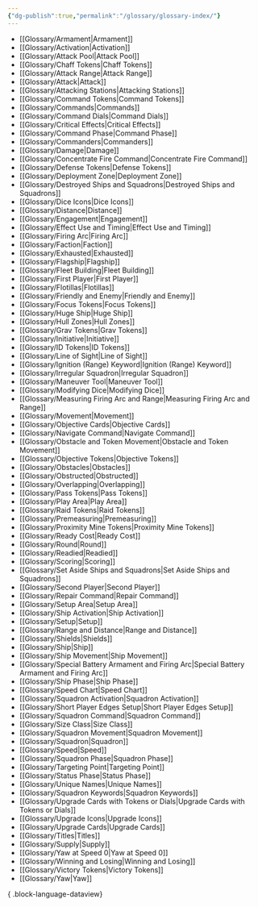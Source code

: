 ```yaml
---
{"dg-publish":true,"permalink":"/glossary/glossary-index/"}
---
```


- [[Glossary/Armament\|Armament]]
- [[Glossary/Activation\|Activation]]
- [[Glossary/Attack Pool\|Attack Pool]]
- [[Glossary/Chaff Tokens\|Chaff Tokens]]
- [[Glossary/Attack Range\|Attack Range]]
- [[Glossary/Attack\|Attack]]
- [[Glossary/Attacking Stations\|Attacking Stations]]
- [[Glossary/Command Tokens\|Command Tokens]]
- [[Glossary/Commands\|Commands]]
- [[Glossary/Command Dials\|Command Dials]]
- [[Glossary/Critical Effects\|Critical Effects]]
- [[Glossary/Command Phase\|Command Phase]]
- [[Glossary/Commanders\|Commanders]]
- [[Glossary/Damage\|Damage]]
- [[Glossary/Concentrate Fire Command\|Concentrate Fire Command]]
- [[Glossary/Defense Tokens\|Defense Tokens]]
- [[Glossary/Deployment Zone\|Deployment Zone]]
- [[Glossary/Destroyed Ships and Squadrons\|Destroyed Ships and Squadrons]]
- [[Glossary/Dice Icons\|Dice Icons]]
- [[Glossary/Distance\|Distance]]
- [[Glossary/Engagement\|Engagement]]
- [[Glossary/Effect Use and Timing\|Effect Use and Timing]]
- [[Glossary/Firing Arc\|Firing Arc]]
- [[Glossary/Faction\|Faction]]
- [[Glossary/Exhausted\|Exhausted]]
- [[Glossary/Flagship\|Flagship]]
- [[Glossary/Fleet Building\|Fleet Building]]
- [[Glossary/First Player\|First Player]]
- [[Glossary/Flotillas\|Flotillas]]
- [[Glossary/Friendly and Enemy\|Friendly and Enemy]]
- [[Glossary/Focus Tokens\|Focus Tokens]]
- [[Glossary/Huge Ship\|Huge Ship]]
- [[Glossary/Hull Zones\|Hull Zones]]
- [[Glossary/Grav Tokens\|Grav Tokens]]
- [[Glossary/Initiative\|Initiative]]
- [[Glossary/ID Tokens\|ID Tokens]]
- [[Glossary/Line of Sight\|Line of Sight]]
- [[Glossary/Ignition (Range) Keyword\|Ignition (Range) Keyword]]
- [[Glossary/Irregular Squadron\|Irregular Squadron]]
- [[Glossary/Maneuver Tool\|Maneuver Tool]]
- [[Glossary/Modifying Dice\|Modifying Dice]]
- [[Glossary/Measuring Firing Arc and Range\|Measuring Firing Arc and Range]]
- [[Glossary/Movement\|Movement]]
- [[Glossary/Objective Cards\|Objective Cards]]
- [[Glossary/Navigate Command\|Navigate Command]]
- [[Glossary/Obstacle and Token Movement\|Obstacle and Token Movement]]
- [[Glossary/Objective Tokens\|Objective Tokens]]
- [[Glossary/Obstacles\|Obstacles]]
- [[Glossary/Obstructed\|Obstructed]]
- [[Glossary/Overlapping\|Overlapping]]
- [[Glossary/Pass Tokens\|Pass Tokens]]
- [[Glossary/Play Area\|Play Area]]
- [[Glossary/Raid Tokens\|Raid Tokens]]
- [[Glossary/Premeasuring\|Premeasuring]]
- [[Glossary/Proximity Mine Tokens\|Proximity Mine Tokens]]
- [[Glossary/Ready Cost\|Ready Cost]]
- [[Glossary/Round\|Round]]
- [[Glossary/Readied\|Readied]]
- [[Glossary/Scoring\|Scoring]]
- [[Glossary/Set Aside Ships and Squadrons\|Set Aside Ships and Squadrons]]
- [[Glossary/Second Player\|Second Player]]
- [[Glossary/Repair Command\|Repair Command]]
- [[Glossary/Setup Area\|Setup Area]]
- [[Glossary/Ship Activation\|Ship Activation]]
- [[Glossary/Setup\|Setup]]
- [[Glossary/Range and Distance\|Range and Distance]]
- [[Glossary/Shields\|Shields]]
- [[Glossary/Ship\|Ship]]
- [[Glossary/Ship Movement\|Ship Movement]]
- [[Glossary/Special Battery Armament and Firing Arc\|Special Battery Armament and Firing Arc]]
- [[Glossary/Ship Phase\|Ship Phase]]
- [[Glossary/Speed Chart\|Speed Chart]]
- [[Glossary/Squadron Activation\|Squadron Activation]]
- [[Glossary/Short Player Edges Setup\|Short Player Edges Setup]]
- [[Glossary/Squadron Command\|Squadron Command]]
- [[Glossary/Size Class\|Size Class]]
- [[Glossary/Squadron Movement\|Squadron Movement]]
- [[Glossary/Squadron\|Squadron]]
- [[Glossary/Speed\|Speed]]
- [[Glossary/Squadron Phase\|Squadron Phase]]
- [[Glossary/Targeting Point\|Targeting Point]]
- [[Glossary/Status Phase\|Status Phase]]
- [[Glossary/Unique Names\|Unique Names]]
- [[Glossary/Squadron Keywords\|Squadron Keywords]]
- [[Glossary/Upgrade Cards with Tokens or Dials\|Upgrade Cards with Tokens or Dials]]
- [[Glossary/Upgrade Icons\|Upgrade Icons]]
- [[Glossary/Upgrade Cards\|Upgrade Cards]]
- [[Glossary/Titles\|Titles]]
- [[Glossary/Supply\|Supply]]
- [[Glossary/Yaw at Speed 0\|Yaw at Speed 0]]
- [[Glossary/Winning and Losing\|Winning and Losing]]
- [[Glossary/Victory Tokens\|Victory Tokens]]
- [[Glossary/Yaw\|Yaw]]

{ .block-language-dataview}

